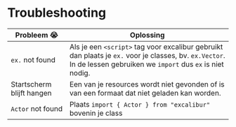 # Troubleshooting

| Probleem 😭 | Oplossing |
| -------- | -------- |
| `ex.` not found   | Als je een `<script>` tag voor excalibur gebruikt dan plaats je `ex.` voor je classes, bv. `ex.Vector`. In de lessen gebruiken we `import` dus `ex` is niet nodig.   |
| Startscherm blijft hangen   | Een van je resources wordt niet gevonden of is van een formaat dat niet geladen kan worden.   |
| `Actor` not found | Plaats `import { Actor } from "excalibur"` bovenin je class |